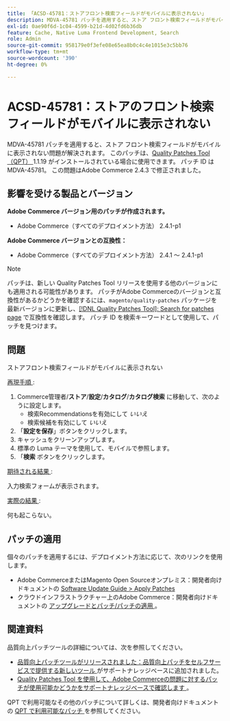 ```yaml
---
title: 「ACSD-45781：ストアフロント検索フィールドがモバイルに表示されない」
description: MDVA-45781 パッチを適用すると、ストア フロント検索フィールドがモバイルに表示されない問題が解決されます。 このパッチは、[Quality Patches Tool （QPT） ] （/help/announcements/adobe-commerce-announcements/magento-quality-patches-released-new-tool-to-self-serve-quality-patches.md） 1.1.19 がインストールされている場合に利用できます。 パッチ ID は MDVA-45781。 この問題はAdobe Commerce 2.4.3 で修正されました。
exl-id: 0ae90f6d-1c04-4599-b21d-4d02fd6b36db
feature: Cache, Native Luma Frontend Development, Search
role: Admin
source-git-commit: 958179e0f3efe08e65ea8b0c4c4e1015e3c5bb76
workflow-type: tm+mt
source-wordcount: '390'
ht-degree: 0%

---
```


# ACSD-45781：ストアのフロント検索フィールドがモバイルに表示されない

MDVA-45781 パッチを適用すると、ストア フロント検索フィールドがモバイルに表示されない問題が解決されます。 このパッチは、[Quality Patches Tool （QPT） ](/help/announcements/adobe-commerce-announcements/magento-quality-patches-released-new-tool-to-self-serve-quality-patches.md)1.1.19 がインストールされている場合に使用できます。 パッチ ID は MDVA-45781。 この問題はAdobe Commerce 2.4.3 で修正されました。

## 影響を受ける製品とバージョン

**Adobe Commerce バージョン用のパッチが作成されます。**

* Adobe Commerce（すべてのデプロイメント方法） 2.4.1-p1

**Adobe Commerce バージョンとの互換性：**

* Adobe Commerce（すべてのデプロイメント方法） 2.4.1 ～ 2.4.1-p1

>[!NOTE]
>
>パッチは、新しい Quality Patches Tool リリースを使用する他のバージョンにも適用される可能性があります。 パッチがAdobe Commerceのバージョンと互換性があるかどうかを確認するには、`magento/quality-patches` パッケージを最新バージョンに更新し、[[!DNL Quality Patches Tool]: Search for patches page](https://devdocs.magento.com/quality-patches/tool.html#patch-grid) で互換性を確認します。 パッチ ID を検索キーワードとして使用して、パッチを見つけます。

## 問題

ストアフロント検索フィールドがモバイルに表示されない

<u> 再現手順 </u>:

1. Commerce管理者/**ストア**/**設定**/**カタログ**/**カタログ検索** に移動して、次のように設定します。
   * 検索Recommendationsを有効にして *いいえ*
   * 検索候補を有効にして *いいえ*
1. 「**設定を保存**」ボタンをクリックします。
1. キャッシュをクリーンアップします。
1. 標準の Luma テーマを使用して、モバイルで参照します。
1. 「**検索** ボタンをクリックします。

<u> 期待される結果 </u>:

入力検索フォームが表示されます。

<u> 実際の結果 </u>:

何も起こらない。

## パッチの適用

個々のパッチを適用するには、デプロイメント方法に応じて、次のリンクを使用します。

* Adobe CommerceまたはMagento Open Sourceオンプレミス：開発者向けドキュメントの [Software Update Guide > Apply Patches](https://devdocs.magento.com/guides/v2.4/comp-mgr/patching/mqp.html)
* クラウドインフラストラクチャー上のAdobe Commerce：開発者向けドキュメントの [ アップグレードとパッチ/パッチの適用 ](https://devdocs.magento.com/cloud/project/project-patch.html)。

## 関連資料

品質向上パッチツールの詳細については、次を参照してください。

* [ 品質向上パッチツールがリリースされました：品質向上パッチをセルフサービスで提供する新しいツール ](/help/announcements/adobe-commerce-announcements/magento-quality-patches-released-new-tool-to-self-serve-quality-patches.md) がサポートナレッジベースに追加されました。
* [Quality Patches Tool を使用して、Adobe Commerceの問題に対するパッチが使用可能かどうかをサポートナレッジベースで確認します ](/help/support-tools/patches-available-in-qpt-tool/check-patch-for-magento-issue-with-magento-quality-patches.md)。

QPT で利用可能なその他のパッチについて詳しくは、開発者向けドキュメントの [QPT で利用可能なパッチ ](https://devdocs.magento.com/quality-patches/tool.html#patch-grid) を参照してください。
